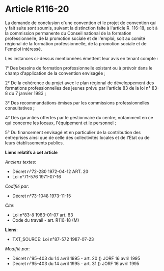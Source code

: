 # Article R116-20

La demande de conclusion d'une convention et le projet de convention qui y fait suite sont soumis, suivant la distinction
faite à l'article R. 116-18, soit à la commission permanente du Conseil national de la formation professionnelle, de la
promotion sociale et de l'emploi, soit au comité régional de la formation professionnelle, de la promotion sociale et de
l'emploi intéressé. 

Les instances ci-dessus mentionnées émettent leur avis en tenant compte : 

1° Des besoins de formation professionnelle existant ou à prévoir dans le champ d'application de la convention envisagée ; 

2° De la cohérence du projet avec le plan régional de développement des formations professionnelles des jeunes prévu par
l'article 83 de la loi n° 83-8 du 7 janvier 1983 ;

3° Des recommandations émises par les commissions professionnelles consultatives ; 

4° Des garanties offertes par le gestionnaire du centre, notamment en ce qui concerne les locaux, l'équipement et le
personnel ; 

5° Du financement envisagé et en particulier de la contribution des entreprises ainsi que de celle des collectivités locales
et de l'Etat ou de leurs établissements publics.

**Liens relatifs à cet article**

_Anciens textes_:

  - Décret n°72-280 1972-04-12 ART. 20
  - Loi n°71-576 1971-07-16

_Codifié par_:

  - Décret n°73-1048 1973-11-15

_Cite_:

  - Loi n°83-8 1983-01-07 art. 83
  - Code du travail - art. R116-18 (M)

**Liens**:

  - TXT_SOURCE: Loi n°87-572 1987-07-23

_Modifié par_:

  - Décret n°95-403 du 14 avril 1995 - art. 20 () JORF 16 avril 1995
  - Décret n°95-403 du 14 avril 1995 - art. 31 () JORF 16 avril 1995
